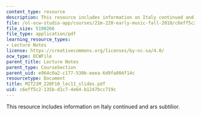 ```yaml
---
content_type: resource
description: This resource includes information on Italy continued and ars subtilior.
file: /ol-ocw-studio-app/courses/21m-220-early-music-fall-2010/c6eff5c2135bd1c74e64b1247bcc719c_MIT21M_220F10_lec11_slides.pdf
file_size: 5190266
file_type: application/pdf
learning_resource_types:
- Lecture Notes
license: https://creativecommons.org/licenses/by-nc-sa/4.0/
ocw_type: OCWFile
parent_title: Lecture Notes
parent_type: CourseSection
parent_uid: e964c0a2-c177-530b-eeea-6d9fa004f14c
resourcetype: Document
title: MIT21M_220F10_lec11_slides.pdf
uid: c6eff5c2-135b-d1c7-4e64-b1247bcc719c
---
```

This resource includes information on Italy continued and ars subtilior.